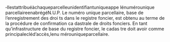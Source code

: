 ‐Ilestattribuéàchaqueparcelleunidentifiantuniqueappe lénumérounique parcellaireenabrégéN.U.P.
Le numéro unique parcellaire, base de l’enregistrement des droi ts dans le registre foncier, est obtenu au terme de la procédure de confirmation ca dastrale de droits fonciers.
En tant qu’infrastructure de base du registre foncier, le cadas tre doit avoir comme principalecléd’accès,lenu mérouniqueparcellaire.